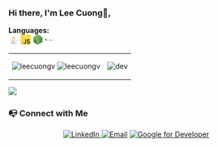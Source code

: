 ### Hi there, I'm Lee Cuong👦,

**Languages:**  
<code><img height="20" src="https://github.com/leecuongv/leecuongv/blob/main/java-icon.png"></code>
<code><img height="20" src="https://raw.githubusercontent.com/github/explore/80688e429a7d4ef2fca1e82350fe8e3517d3494d/topics/javascript/javascript.png"></code>
<code><img height="20" src="https://raw.githubusercontent.com/github/explore/80688e429a7d4ef2fca1e82350fe8e3517d3494d/topics/nodejs/nodejs.png"></code>
<code><img height="20" src="https://raw.githubusercontent.com/github/explore/80688e429a7d4ef2fca1e82350fe8e3517d3494d/topics/mongodb/mongodb.png"></code>

<table style="width:100%;">
  <tr>
    <td>
      <img src="https://github-readme-stats.vercel.app/api/top-langs/?username=leecuongv&bg_color=FFFFFF00&text_color=179fa3&layout=compact&hide=CSS&langs_count=10&custom_title=Top%20programing%20language%20used%20!" alt="leecuongv" width="50%"/>
      <img src="https://github-readme-stats.vercel.app/api?username=leecuongv&bg_color=FFFFFF00&text_color=179fa3&show_icons=true&count_private=true&include_all_commits=true&custom_title=Works%20on%20Github" alt="leecuongv" width="50%"/>
    </td>
    <td>
      <p align="center"> 
        <img src="https://media.giphy.com/media/l0Iyn34fotpL8K9wI/giphy.gif" alt="dev" width="100%"/>
      </p>
    </td>
  </tr>
</table>


![](https://komarev.com/ghpvc/?username=leecuongv)

<h3> 📭 Connect with Me </h3>

<p align="center">
<a href="https://www.linkedin.com/in/leecuongv/"><img alt="LinkedIn" src="https://img.shields.io/badge/LinkedIn-LeeCuongv%20-blue?style=flat-square&logo=linkedin" style="height: 20px;"</a>
<a href="mailto:vancuongle65@gmail.com"><img alt="Email" src="https://img.shields.io/badge/Email-vancuongle65@gmail.com-blue?style=flat-square&logo=gmail" style="height: 20px;"></a>
<a href="https://g.dev/leecuongv"><img alt="Google for Developer" src="https://www.gstatic.com/devrel-devsite/prod/v85aee14ad439a087d9e958f223735d57cdfda16a7f6497504c9ce4a10dce0396/developers/images/lockup-new.svg" style="height: 20px;"></a>
</p>


